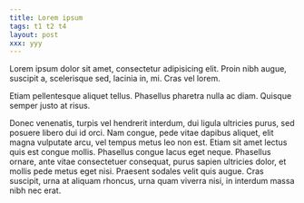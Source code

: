 ```yaml
---
title: Lorem ipsum
tags: t1 t2 t4
layout: post
xxx: yyy
---
```

Lorem ipsum dolor sit amet, consectetur adipisicing elit. Proin nibh augue, suscipit a, scelerisque sed, lacinia in, mi. Cras vel lorem. 

Etiam pellentesque aliquet tellus. Phasellus pharetra nulla ac diam. Quisque semper justo at risus. 

Donec venenatis, turpis vel hendrerit interdum, dui ligula ultricies purus, sed posuere libero dui id orci. Nam congue, pede vitae dapibus aliquet, elit magna vulputate arcu, vel tempus metus leo non est. Etiam sit amet lectus quis est congue mollis. Phasellus congue lacus eget neque. Phasellus ornare, ante vitae consectetuer consequat, purus sapien ultricies dolor, et mollis pede metus eget nisi. Praesent sodales velit quis augue. Cras suscipit, urna at aliquam rhoncus, urna quam viverra nisi, in interdum massa nibh nec erat.